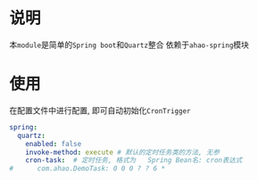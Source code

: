 # 说明
本`module`是简单的`Spring boot`和`Quartz`整合
依赖于`ahao-spring`模块

# 使用
在配置文件中进行配置, 即可自动初始化`CronTrigger`
```yml
spring:
  quartz:
    enabled: false
    invoke-method: execute # 默认的定时任务类的方法, 无参
    cron-task:  # 定时任务, 格式为   Spring Bean名: cron表达式
#      com.ahao.DemoTask: 0 0 0 ? ? 6 *
```